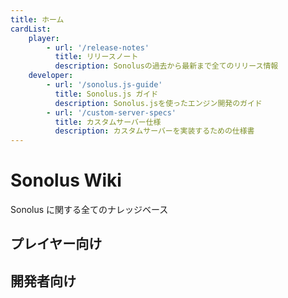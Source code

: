 ```yaml
---
title: ホーム
cardList:
    player:
        - url: '/release-notes'
          title: リリースノート
          description: Sonolusの過去から最新まで全てのリリース情報
    developer:
        - url: '/sonolus.js-guide'
          title: Sonolus.js ガイド
          description: Sonolus.jsを使ったエンジン開発のガイド
        - url: '/custom-server-specs'
          title: カスタムサーバー仕様
          description: カスタムサーバーを実装するための仕様書
---
```


# Sonolus Wiki

Sonolus に関する全てのナレッジベース

## プレイヤー向け

<CardList category="player" />

## 開発者向け

<CardList category="developer" />
